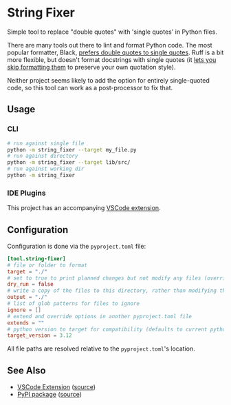 # String Fixer

Simple tool to replace "double quotes" with 'single quotes' in Python files.

There are many tools out there to lint and format Python code. The most popular formatter, Black,
[prefers double quotes to single quotes](https://black.readthedocs.io/en/stable/the_black_code_style/current_style.html#strings).
Ruff is a bit more flexible, but doesn't format docstrings with single quotes
(it [lets you skip formatting them](https://github.com/astral-sh/ruff/issues/7615#issuecomment-1831179705) to preserve your own quotation style).

Neither project seems likely to add the option for entirely single-quoted code, so this tool can work as a post-processor to fix that.

## Usage

### CLI

```bash
# run against single file
python -m string_fixer --target my_file.py
# run against directory
python -m string_fixer --target lib/src/
# run against working dir
python -m string_fixer
```

### IDE Plugins

This project has an accompanying [VSCode extension](https://github.com/Crozzers/string-fixer/tree/main/extensions/vscode).


## Configuration

Configuration is done via the `pyproject.toml` file:
```toml
[tool.string-fixer]
# file or folder to format
target = "./"
# set to true to print planned changes but not modify any files (overrides `output` config)
dry_run = false
# write a copy of the files to this directory, rather than modifying them inplace
output = "./"
# list of glob patterns for files to ignore
ignore = []
# extend and override options in another pyproject.toml file
extends = ""
# python version to target for compatibility (defaults to current python version)
target_version = 3.12
```

All file paths are resolved relative to the `pyproject.toml`'s location.


## See Also

- [VSCode Extension](https://marketplace.visualstudio.com/items?itemName=Crozzers.string-fixer) ([source](https://github.com/Crozzers/string-fixer/tree/main/extensions/vscode))
- [PyPI package](https://pypi.org/project/string-fixer/) ([source](https://github.com/Crozzers/string-fixer/tree/main/lib))
